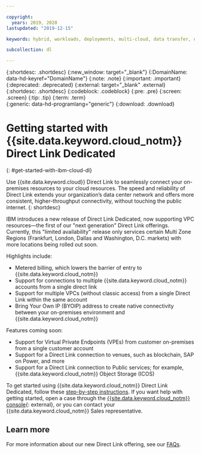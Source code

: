 ```yaml
---

copyright:
  years: 2019, 2020
lastupdated: "2019-12-15"

keywords: hybrid, workloads, deployments, multi-cloud, data transfer, descriptions, diverse, redundant

subcollection: dl

---
```


{:shortdesc: .shortdesc}
{:new_window: target="_blank"}
{:DomainName: data-hd-keyref="DomainName"}
{:note: .note}
{:important: .important}
{:deprecated: .deprecated}
{:external: target="_blank" .external}
{:shortdesc: .shortdesc}
{:codeblock: .codeblock}
{:pre: .pre}
{:screen: .screen}
{:tip: .tip}
{:term: .term}  
{:generic: data-hd-programlang="generic"}
{:download: .download}  

# Getting started with {{site.data.keyword.cloud_notm}} Direct Link Dedicated
{: #get-started-with-ibm-cloud-dl}

Use {{site.data.keyword.cloud}} Direct Link to seamlessly connect your on-premises resources to your cloud resources. The speed and reliability of Direct Link extends your organization’s data center network and offers more consistent, higher-throughput connectivity, without touching the public internet.
{: shortdesc}

IBM introduces a new release of Direct Link Dedicated, now supporting VPC resources&mdash;the first of our "next generation" Direct Link offerings. Currently, this "limited availability" release only services certain Multi Zone Regions (Frankfurt, London, Dallas and Washington, D.C.  markets) with more locations being rolled out soon.

Highlights include:

* Metered billing, which lowers the barrier of entry to {{site.data.keyword.cloud_notm}}
* Support for connections to multiple {{site.data.keyword.cloud_notm}} accounts from a single direct link
* Support for multiple VPCs (without classic access) from a single Direct Link within the same account
* Bring Your Own IP (BYOIP) address to create native connectivity between your on-premises environment and {{site.data.keyword.cloud_notm}}


Features coming soon:

* Support for Virtual Private Endpoints (VPEs) from customer on-premises from a single customer account
* Support for a Direct Link connection to venues, such as blockchain, SAP on Power, and more
* Support for a Direct Link connection to Public services; for example, {{site.data.keyword.cloud_notm}} Object Storage (ICOS)

To get started using {{site.data.keyword.cloud_notm}} Direct Link Dedicated, follow these [step-by-step instructions](/docs/dl?topic=dl-how-to-order-ibm-cloud-dl-dedicated). If you want help with getting started, open a case through the [{{site.data.keyword.cloud_notm}} console](https://cloud.ibm.com/unifiedsupport/cases/add){: external}, or you can contact your {{site.data.keyword.cloud_notm}} Sales representative.

## Learn more

For more information about our new Direct Link offering, see our [FAQs](/docs/dl?topic=dl-faqs).
